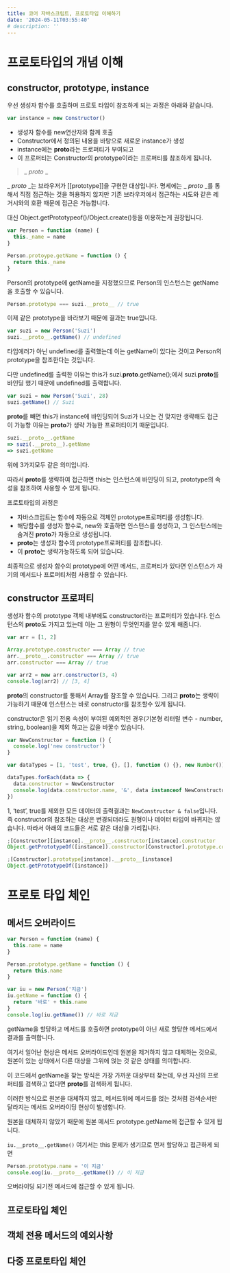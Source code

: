 ```yaml
---
title: 코어 자바스크립트, 프로토타입 이해하기
date: '2024-05-11T03:55:40'
# description: ''
---
```


# 프로토타입의 개념 이해

## constructor, prototype, instance

우선 생성자 함수를 호출하며 프로토 타입이 참조하게 되는 과정은 아래와 같습니다.

```jsx
var instance = new Constructor()
```

- 생성자 함수를 new연산자와 함께 호출
- Constructor에서 정의된 내용을 바탕으로 새로운 instance가 생성
- instance에는 **proto**라는 프로퍼티가 부여되고
- 이 프로퍼티는 Constructor의 prototype이라는 프로퍼티를 참조하게 됩니다.

> \_ _proto_ \_

\_ _proto_ _는 브라우저가 [[prototype]]을 구현한 대상입니다. 명세에는 _ _proto_ \_를 통해서 직접 접근하는 것을 허용하지 않지만 기존 브라우저에서 접근하는 시도와 같은 레거시와의 호환 때문에 접근은 가능합니다.

대신 Object.getPrototypeof()/Object.create()등을 이용하는게 권장됩니다.

```jsx
var Person = function (name) {
  this._name = name
}

Person.protoype.getName = function () {
  return this._name
}
```

Person의 prototype에 getName을 지정했으므로 Person의 인스턴스는 getName을 호출할 수 있습니다.

```jsx
Person.prototype === suzi.__proto__ // true
```

이제 같은 prototype을 바라보기 때문에 결과는 true입니다.

```jsx
var suzi = new Person('Suzi')
suzi.__proto__.getName() // undefined
```

타입에러가 아닌 undefined를 출력했는데 이는 getName이 있다는 것이고 Person의 prototype을 참조한다는 것입니다.

다만 undefined를 출력한 이유는 this가 suzi.**proto**.getName();에서 suzi.**proto**를 바인딩 했기 때문에 undefined를 출력합니다.

```jsx
var suzi = new Person('Suzi', 28)
suzi.getName() // Suzi
```

**proto**를 빼면 this가 instance에 바인딩되어 Suzi가 나오는 건 맞지만 생략해도 접근이 가능항 이유는 **proto**가 생략 가능한 프로퍼티이기 때문입니다.

```jsx
suzi.__proto__.getName
=> suzi(.__proto__).getName
=> suzi.getName
```

위에 3가지모두 같은 의미입니다.

따라서 **proto**를 생략하여 접근하면 this는 인스턴스에 바인딩이 되고, prototype의 속성을 참조하여 사용할 수 있게 됩니다.

프로토타입의 과정은

- 자바스크립트는 함수에 자동으로 객체인 prototype프로퍼티를 생성합니다.
- 해당함수를 생성자 함수로, new와 호출하면 인스턴스를 생성하고, 그 인스턴스에는 숨겨진 **proto**가 자동으로 생성됩니다.
- **proto**는 생성자 함수의 prototype프로퍼티를 참조합니다.
- 이 **proto**는 생략가능하도록 되어 있습니다.

최종적으로 생성자 함수의 prototype에 어떤 메서드, 프로퍼티가 있다면 인스턴스가 자기의 메서드나 프로퍼티처럼 사용할 수 있습니다.

## constructor 프로퍼티

생성자 함수의 prototype 객체 내부에도 constructor라는 프로퍼티가 있습니다. 인스턴스의 **proto**도 가지고 있는데 이는 그 원형이 무엇인지를 알수 있게 해줍니다.

```jsx
var arr = [1, 2]

Array.prototype.constructor === Array // true
arr.__proto__.constructor === Array // true
arr.constructor === Array // true

var arr2 = new arr.constructor(3, 4)
console.log(arr2) // [3, 4]
```

**proto**의 constructor를 통해서 Array를 참조할 수 있습니다. 그리고 **proto**는 생략이 가능하기 때문에 인스턴스는 바로 constructor를 참조할수 있게 됩니다.

constructor은 읽기 전용 속성이 부여된 예외적인 경우(기본형 리터럴 변수 - number, string, boolean)을 제외 하고는 값을 바꿀수 있습니다.

```jsx
var NewConstructor = function () {
  console.log('new constructor')
}

var dataTypes = [1, 'test', true, {}, [], function () {}, new Number()]

dataTypes.forEach(data => {
  data.constructor = NewConstructor
  console.log(data.constructor.name, '&', data instanceof NewConstructor)
})
```

1, ‘test’, true를 제외한 모든 데이터의 출력결과는 `NewConstructor & false`입니다. 즉 constructor의 참조하는 대상은 변경되더라도 원형이나 데이터 타입이 바뀌지는 않습니다.
따라서 아래의 코드들은 서로 같은 대상을 가리킵니다.

```jsx
;[Constructor][instance].__proto__.constructor[instance].constructor
Object.getPrototypeOf([instance]).constructor[Constructor].prototype.constructor
```

```jsx
;[Constructor].prototype[instance].__proto__[instance]
Object.getPrototypeOf([instance])
```

# 프로토 타입 체인

## 메서드 오버라이드

```jsx
var Person = function (name) {
  this.name = name
}

Person.prototype.getName = function () {
  return this.name
}

var iu = new Person('지금')
iu.getName = function () {
  return '바로' + this.name
}
console.log(iu.getName()) // 바로 지금
```

getName을 할당하고 메서드를 호출하면 prototype이 아닌 새로 할당한 메서드에서 결과를 출력합니다.

여기서 일어난 현상은 메서드 오버라이드인데 원본을 제거하지 않고 대체하는 것으로, 원본이 있는 상태에서 다른 대상을 그위에 얹는 것 같은 상태를 의미합니다.

이 코드에서 getName을 찾는 방식은 가장 가까운 대상부터 찾는데, 우선 자신의 프로퍼티를 검색하고 없다면 **proto**를 검색하게 됩니다.

이러한 방식으로 원본을 대체하지 않고, 메서드위에 메서드를 얹는 것처럼 검색순서만 달라지는 메서드 오버라이딩 현상이 발생합니다.

원본을 대체하지 않았기 때문에 원본 메서드 prototype.getName에 접근할 수 있게 됩니다.

`iu.__proto__.getName()` 여기서는 this 문제가 생기므로 먼저 할당하고 접근하게 되면

```jsx
Person.prototype.name = '이 지금'
console.oog(iu.__proto__.getName()) // 이 지금
```

오버라이딩 되기전 메서드에 접근할 수 있게 됩니다.

## 프로토타입 체인

## 객체 전용 메서드의 예외사항

## 다중 프로토타입 체인

